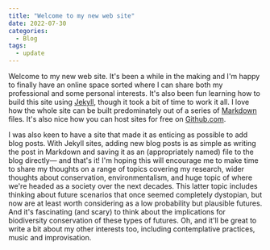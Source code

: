 ```yaml
---
title: "Welcome to my new web site"
date: 2022-07-30
categories:
  - Blog
tags:
  - update
---
```


Welcome to my new web site. It's been a while in the making and I'm happy to finally have an online space sorted where I can share both my professional and some personal interests. It's also been fun learning how to build this site using [Jekyll][jekyll-link], though it took a bit of time to work it all. I love how the whole site can be built predominately out of a series of [Markdown][markdown-guide] files.  It's also nice how you can host sites for free on [Github.com][github].

I was also keen to have a site that made it as enticing as possible to add blog posts. With Jekyll sites, adding new blog posts is as simple as writing the post in Markdown and saving it as an (appropriately named) file to the blog directly— and that's it! I'm hoping this will encourage me to make time to share my thoughts on a range of topics covering my research, wider thoughts about conservation, environmentalism, and huge topic of where we're headed as a society over the next decades. This latter topic includes thinking about future scenarios that once seemed completely dystopian, but now are at least worth considering as a low probability but plausible futures. And it's fascinating (and scary) to think about the implications for biodiversity conservation of these types of futures. Oh, and it'll be great to write a bit about my other interests too, including contemplative practices, music and improvisation.


[jekyll-link]:https://jekyllrb.com/
[markdown-guide]:https://www.markdownguide.org/
[github]:https://github.com/




